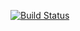 [![Build Status](https://travis-ci.org/fgimenez/snappy-cloud-image.svg)](https://travis-ci.org/fgimenez/snappy-cloud-image)
